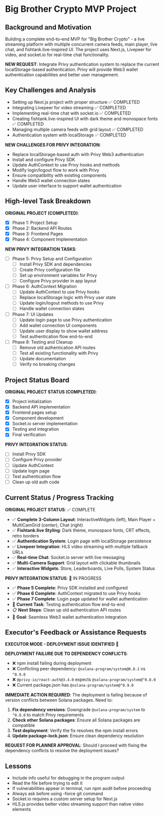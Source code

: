 # Big Brother Crypto MVP Project

## Background and Motivation
Building a complete end-to-end MVP for "Big Brother Crypto" - a live streaming platform with multiple concurrent camera feeds, main player, live chat, and fishtank.live-inspired UI. The project uses Next.js, Livepeer for video, and socket.io for real-time chat functionality.

**NEW REQUEST**: Integrate Privy authentication system to replace the current localStorage-based authentication. Privy will provide Web3 wallet authentication capabilities and better user management.

## Key Challenges and Analysis
- Setting up Next.js project with proper structure ✅ COMPLETED
- Integrating Livepeer for video streaming ✅ COMPLETED
- Implementing real-time chat with socket.io ✅ COMPLETED
- Creating fishtank.live-inspired UI with dark theme and monospace fonts ✅ COMPLETED
- Managing multiple camera feeds with grid layout ✅ COMPLETED
- Authentication system with localStorage ✅ COMPLETED

**NEW CHALLENGES FOR PRIVY INTEGRATION**:
- Replace localStorage-based auth with Privy Web3 authentication
- Install and configure Privy SDK
- Update AuthContext to use Privy hooks and methods
- Modify login/logout flow to work with Privy
- Ensure compatibility with existing components
- Handle Web3 wallet connection states
- Update user interface to support wallet authentication

## High-level Task Breakdown

**ORIGINAL PROJECT (COMPLETED)**:
- [x] Phase 1: Project Setup
- [x] Phase 2: Backend API Routes  
- [x] Phase 3: Frontend Pages
- [x] Phase 4: Component Implementation

**NEW PRIVY INTEGRATION TASKS**:
- [ ] Phase 5: Privy Setup and Configuration
  - [ ] Install Privy SDK and dependencies
  - [ ] Create Privy configuration file
  - [ ] Set up environment variables for Privy
  - [ ] Configure Privy provider in app layout
- [ ] Phase 6: AuthContext Migration
  - [ ] Update AuthContext to use Privy hooks
  - [ ] Replace localStorage logic with Privy user state
  - [ ] Update login/logout methods to use Privy
  - [ ] Handle wallet connection states
- [ ] Phase 7: UI Updates
  - [ ] Update login page to use Privy authentication
  - [ ] Add wallet connection UI components
  - [ ] Update user display to show wallet address
  - [ ] Test authentication flow end-to-end
- [ ] Phase 8: Testing and Cleanup
  - [ ] Remove old authentication API routes
  - [ ] Test all existing functionality with Privy
  - [ ] Update documentation
  - [ ] Verify no breaking changes

## Project Status Board

**ORIGINAL PROJECT STATUS (COMPLETED)**:
- [x] Project initialization
- [x] Backend API implementation
- [x] Frontend pages setup
- [x] Component development
- [x] Socket.io server implementation
- [x] Testing and integration
- [x] Final verification

**PRIVY INTEGRATION STATUS**:
- [ ] Install Privy SDK
- [ ] Configure Privy provider
- [ ] Update AuthContext
- [ ] Update login page
- [ ] Test authentication flow
- [ ] Clean up old auth code

## Current Status / Progress Tracking

**ORIGINAL PROJECT STATUS**: ✅ COMPLETE
- ✅ **Complete 3-Column Layout**: InteractiveWidgets (left), Main Player + MultiCamGrid (center), Chat (right)
- ✅ **Fishtank.live Styling**: Dark theme, monospace fonts, CRT effects, retro borders
- ✅ **Authentication System**: Login page with localStorage persistence
- ✅ **Livepeer Integration**: HLS video streaming with multiple fallback URLs
- ✅ **Real-time Chat**: Socket.io server with live messaging
- ✅ **Multi-Camera Support**: Grid layout with clickable thumbnails
- ✅ **Interactive Widgets**: Store, Leaderboards, Live Polls, System Status

**PRIVY INTEGRATION STATUS**: 🚧 IN PROGRESS
- ✅ **Phase 5 Complete**: Privy SDK installed and configured
- ✅ **Phase 6 Complete**: AuthContext migrated to use Privy hooks
- ✅ **Phase 7 Complete**: Login page updated for wallet authentication
- 🔄 **Current Task**: Testing authentication flow end-to-end
- 📋 **Next Steps**: Clean up old authentication API routes
- 🎯 **Goal**: Seamless Web3 wallet authentication integration

## Executor's Feedback or Assistance Requests

**EXECUTOR MODE - DEPLOYMENT ISSUE IDENTIFIED** 🚨

**DEPLOYMENT FAILURE DUE TO DEPENDENCY CONFLICTS**:
- ❌ npm install failing during deployment
- ❌ Conflicting peer dependency: `@solana-program/system@0.8.1` vs `^0.9.0`
- ❌ `@privy-io/react-auth@3.4.0` expects `@solana-program/system@^0.8.0`
- ❌ Current package.json has `@solana-program/system@^0.9.0`

**IMMEDIATE ACTION REQUIRED**:
The deployment is failing because of version conflicts between Solana packages. Need to:

1. **Fix dependency versions**: Downgrade `@solana-program/system` to `^0.8.0` to match Privy requirements
2. **Check other Solana packages**: Ensure all Solana packages are compatible
3. **Test deployment**: Verify the fix resolves the npm install errors
4. **Update package-lock.json**: Ensure clean dependency resolution

**REQUEST FOR PLANNER APPROVAL**:
Should I proceed with fixing the dependency conflicts to resolve the deployment issues?

## Lessons
- Include info useful for debugging in the program output
- Read the file before trying to edit it
- If vulnerabilities appear in terminal, run npm audit before proceeding
- Always ask before using -force git command
- Socket.io requires a custom server setup for Next.js
- HLS.js provides better video streaming support than native video elements
